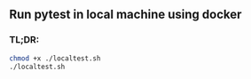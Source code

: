 ## Run pytest in local machine using docker
### TL;DR:
```bash
chmod +x ./localtest.sh
./localtest.sh
```
